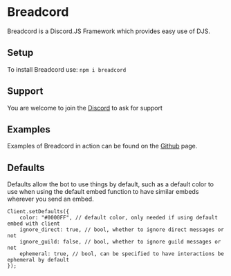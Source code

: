 # Breadcord
Breadcord is a Discord.JS Framework which provides easy use of DJS.

## Setup
To install Breadcord use:
`npm i breadcord`

## Support
You are welcome to join the [Discord](https://discord.gg/BTNvpyzHYq) to ask for support 

## Examples
Examples of Breadcord in action can be found on the [Github](https://github.com/Ethy56/Breadcord) page.

## Defaults
Defaults allow the bot to use things by default, such as a default color to use when using the default embed function to have similar embeds wherever you send an embed.
```
Client.setDefaults({
	color: "#0000FF", // default color, only needed if using default embed with client
	ignore_direct: true, // bool, whether to ignore direct messages or not
	ignore_guild: false, // bool, whether to ignore guild messages or not
	ephemeral: true, // bool, can be specified to have interactions be ephemeral by default
});
```
